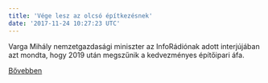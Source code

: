 ```yaml
---
title: 'Vége lesz az olcsó építkezésnek'
date: '2017-11-24 10:27:23 UTC'
---
```


Varga Mihály nemzetgazdasági miniszter az InfoRádiónak adott interjújában azt mondta, hogy 2019 után megszűnik a kedvezményes építőipari áfa.


[Bővebben](http://ift.tt/2mZqZR2)

